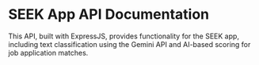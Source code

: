 # SEEK App API Documentation

This API, built with ExpressJS, provides functionality for the SEEK app, including text classification using the Gemini API and AI-based scoring for job application matches.
